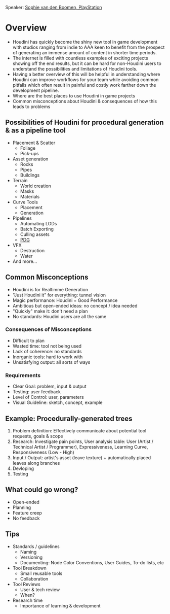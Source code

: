 Speaker: [Sophie van den Boomen, PlayStation](https://www.linkedin.com/in/sophieboomen/)

# Overview
- Houdini has quickly become the shiny new tool in game development with studios ranging from indie to AAA keen to benefit from the prospect of generating an immense amount of content in shorter time periods. 
- The internet is filled with countless examples of exciting projects showing off the end results, but it can be hard for non-Houdini users to understand the possibilities and limitations of Houdini tools. 
- Having a better overview of this will be helpful in understanding where Houdini can improve workflows for your team while avoiding common pitfalls which often result in painful and costly work farther down the development pipeline. 
- Where are the best places to use Houdini in game projects
- Common misconceptions about Houdini & consequences of how this leads to problems

## Possibilities of Houdini for procedural generation & as a pipeline tool
- Placement & Scatter
  - Foliage
  - Pick-ups 
- Asset generation
  - Rocks
  - Pipes
  - Buildings 
- Terrain
  - World creation
  - Masks
  - Materials 
- Curve Tools
  - Placement
  - Generation 
- Pipelines
  - Automating LODs
  - Batch Exporting 
  - Culling assets
  - [PDG](https://www.sidefx.com/products/pdg/)
- VFX
  - Destruction
  - Water 
- And more...

## Common Misconceptions
- Houdini is for Realtimme Generation
- "Just Houdini it" for everything: tunnel vision
- Magic performance: Houdini = Good Performance
- Ambitious but open-ended ideas: no concept / idea needed
- "Quickly" make it: don't need a plan
- No standards: Houdini users are all the same

### Consequences of Misconceptions
- Difficult to plan
- Wasted time: tool not being used
- Lack of coherence: no standards
- Inorganic tools: hard to work with
- Unsatisfying output: all sorts of ways

### Requirements
- Clear Goal: problem, input & output
- Testing: user feedback
- Level of Control: user, parameters
- Visual Guideline: sketch, concept, example

## Example: Procedurally-generated trees
1. Problem definition: Effectively communicate about potential tool requests, goals & scope
2. Research: Investigate pain points, User analysis table: User (Artist / Technical Artist / Programmer), Expressiveness, Learning Curve, Responsiveness (Low - High)
3. Input / Output: artist's asset (leave texture) + automatically placed leaves along branches  
4. Devloping
5. Testing

## What could go wrong?
- Open-ended 
- Planning
- Feature creep
- No feedback

## Tips
- Standards / guidelines
  - Naming
  - Versioning
  - Documenting: Node Color Conventions, User Guides, To-do lists, etc 
- Tool Breakdown
  - Small reusable tools
  - Collaboration 
- Tool Reviews
  - User & tech review
  - When?
- Research time
  - Importance of learning & development
